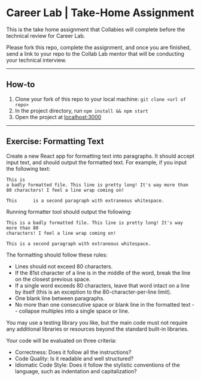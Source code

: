 # Career Lab | Take-Home Assignment 

This is the take home assignment that Collabies will complete before the technical review for Career Lab. 

Please fork this repo, complete the assignment, and once you are finished, send a link to your repo to the Collab Lab mentor that will be conducting your technical interview. 

---

## How-to

1. Clone your fork of this repo to your local machine: `git clone <url of repo>`
2. In the project directory, run `npm install && npm start`
3. Open the project at [localhost:3000](http://localhost:3000)

---

## Exercise: Formatting Text

Create a new React app for formatting text into paragraphs. It should accept input text, and should output the formatted text. For example, if you input the following text:
```
This is
a badly formatted file. This line is pretty long! It's way more than 80 characters! I feel a line wrap coming on!

This      is a second paragraph with extraneous whitespace.
```
Running formatter tool should output the following:
```
This is a badly formatted file. This line is pretty long! It's way more than 80
characters! I feel a line wrap coming on!

This is a second paragraph with extraneous whitespace.
```
The formatting should follow these rules:
- Lines should not exceed 80 characters.
- If the 81st character of a line is in the middle of the word, break the line on the closest previous space.
- If a single word exceeds 80 characters, leave that word intact on a line by itself (this is an exception to the 80-character-per-line limit).
- One blank line between paragraphs.
- No more than one consecutive space or blank line in the formatted text -- collapse multiples into a single space or line.

You may use a testing library you like, but the main code must not require any additional libraries or resources beyond the standard built-in libraries. 

Your code will be evaluated on three criteria:
- Correctness: Does it follow all the instructions?
- Code Quality: Is it readable and well structured?
- Idiomatic Code Style: Does it follow the stylistic conventions of the language, such as indentation and capitalization?


